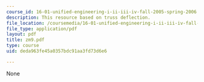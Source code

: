 ```yaml
---
course_id: 16-01-unified-engineering-i-ii-iii-iv-fall-2005-spring-2006
description: This resource based on truss deflection.
file_location: /coursemedia/16-01-unified-engineering-i-ii-iii-iv-fall-2005-spring-2006/deda963fe45a0357bdc91aa3fd73d6e6_zm9.pdf
file_type: application/pdf
layout: pdf
title: zm9.pdf
type: course
uid: deda963fe45a0357bdc91aa3fd73d6e6

---
```

None